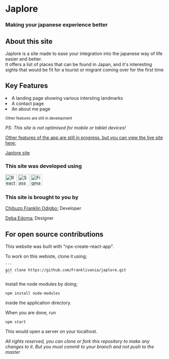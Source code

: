 # Japlore
### Making your japanese experience better

## About this site

<p>
    Japlore is a site made to ease your integration into the japanese way of life easier and better. <br>
    It offers a list of places that can be found in Japan, and it's interesting sights that would be fit for a tourist or migrant coming over for the first time
</p>

## Key Features

<li>A landing page showing various intersting landmarks</li>
<li>A contact page</li>
<li>An about me page</li>

<small>Other features are still in development</small>

<i>PS: This site is not optimised for mobile or tablet devices!</i>

<p style="text-decoration: underline">Other features of the app are still in progress, but you can view the live site here;</p>

<a href="https://japlore.vercel.app/">Japlore site</a>

### This site was developed using

<p align="left">
<a href="https://reactjs.org/" target="_blank" rel="noreferrer"><img src="https://raw.githubusercontent.com/danielcranney/readme-generator/main/public/icons/skills/react-colored.svg" width="36" height="36" alt="React" /></a>
<a href="https://sass-lang.com/" target="_blank" rel="noreferrer"><img src="https://raw.githubusercontent.com/danielcranney/readme-generator/main/public/icons/skills/sass-colored.svg" width="36" height="36" alt="Sass" /></a>
<a href="https://www.figma.com/" target="_blank" rel="noreferrer"><img src="https://raw.githubusercontent.com/danielcranney/readme-generator/main/public/icons/skills/figma-colored.svg" width="36" height="36" alt="Figma" /></a>
</p>

### This site is brought to you by

<p><a href="https://github.com/Franklivania"><span>Chibuzo Franklin Odigbo:</span></a> Developer</p>
<p><a href="https://www.behance.net/debaedoma"><span>Deba Edoma:</span></a> Designer</p>

## For open source contributions

<p>
    This website was built with "npx-create-react-app".
</p>

<p>
    To work on this webiste, clone it using;

    ```
    git clone https://github.com/Franklivania/japlore.git
    ```
</p>

Install the node modules by doing;

```
npm install node-modules
```
inside the application directory.

When you are done, run

```
npm start
```

This would open a server on your localhost.

<i>All rights reserved, you can clone or fork this repository to make any changes to it. But you must commit to your branch and not push to the master</i>

